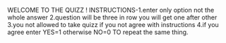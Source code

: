  WELCOME TO THE QUIZZ !
INSTRUCTIONS-1.enter only option not the whole answer
             2.question will be three in  row you will get one after other
             3.you  not allowed to take quizz if you not agree with instructions 
             4.if you agree enter YES=1 otherwise NO=0 TO repeat the same thing.
